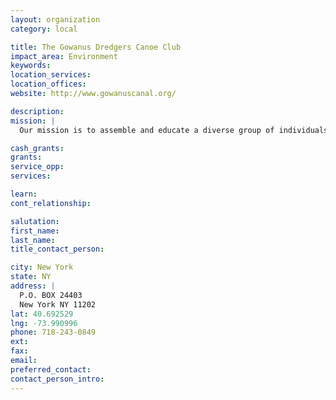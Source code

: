 ```yaml
---
layout: organization
category: local

title: The Gowanus Dredgers Canoe Club
impact_area: Environment
keywords: 
location_services: 
location_offices: 
website: http://www.gowanuscanal.org/

description: 
mission: |
  Our mission is to assemble and educate a diverse group of individuals, businesses and organizations to improve the Gowanus waterfront in Brooklyn and foster awreness of issues affecting the New York-New Jersey harbor. The Gowanus Dredgers Canoe Club intends to contribute to transforming a dilapidated, historically significant estuary into a self-sustaining, environmentally friendly and healthy waterfront to be enjoyed and treasured by current and future generations.

cash_grants: 
grants: 
service_opp: 
services: 

learn: 
cont_relationship: 

salutation: 
first_name: 
last_name: 
title_contact_person: 

city: New York
state: NY
address: |
  P.O. BOX 24403  
  New York NY 11202
lat: 40.692529
lng: -73.990996
phone: 718-243-0849
ext: 
fax: 
email: 
preferred_contact: 
contact_person_intro: 
---
```

